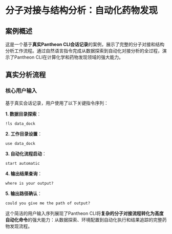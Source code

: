 # 分子对接与结构分析：自动化药物发现

## 案例概述

这是一个基于**真实Pantheon CLI会话记录**的案例，展示了完整的分子对接和结构分析工作流程。通过自然语言指令完成从数据探索到自动化对接分析的全过程，演示了Pantheon CLI在计算化学和药物发现领域的强大能力。

## 真实分析流程

### 核心用户输入
基于真实会话记录，用户使用了以下关键指令序列：

**1. 数据目录探索**：
```
!ls data_dock
```

**2. 工作目录设置**：
```
use data_dock
```

**3. 自动化流程启动**：
```
start automatic
```

**4. 输出结果查询**：
```
where is your output?
```

**5. 输出路径确认**：
```
could you give me the path of output?
```

这个简洁的用户输入序列展现了Pantheon CLI将**复杂的分子对接流程转化为高度自动化命令**的强大能力：从数据探索、环境配置到自动化执行和结果追踪的完整药物发现流程。

